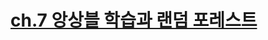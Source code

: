 # [ch.7 앙상블 학습과 랜덤 포레스트](https://velog.io/@hayeonoct/Machine-Learning7%EC%A3%BC%EC%B0%A8-%EC%95%99%EC%83%81%EB%B8%94-%ED%95%99%EC%8A%B5%EA%B3%BC-%EB%9E%9C%EB%8D%A4-%ED%8F%AC%EB%A0%88%EC%8A%A4%ED%8A%B8)
